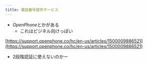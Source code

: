 ```yaml
---
title: 電話番号提供サービス
---
```


* *OpenPhone*とかがある
  * これはビジネル向けっぽい

[https://support.openphone.co/hc/en-us/articles/1500009886521](https://support.openphone.co/hc/en-us/articles/1500009886521)

* 2段階認証に使えないのかー
